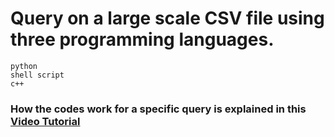 # Query on a large scale CSV file using three programming languages. 
`python`      
`shell script`      
`c++`

### How the codes work for a specific query is explained in this [Video Tutorial](https://www.youtube.com/watch?v=6DI_f2f2id0&feature=youtu.be)

